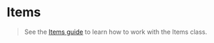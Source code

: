 # Items

> See the [Items guide](../../guide/items-guide/) to learn how to work with the Items class.

